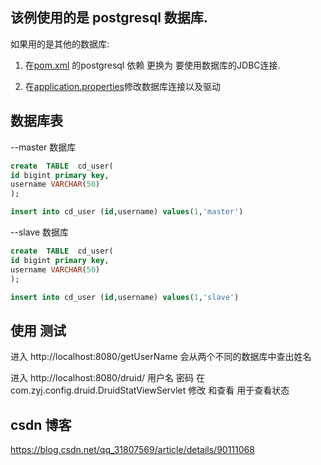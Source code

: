 
该例使用的是 postgresql 数据库.
-----

如果用的是其他的数据库:<br/>

1. 在[pom.xml](https://github.com/Zhao2018Mr/springboot_mybatis_druid/blob/master/src/main/resources/application.properties) 的postgresql 依赖 更换为 要使用数据库的JDBC连接.

2. 在[application.properties](https://github.com/Zhao2018Mr/springboot_mybatis_druid/blob/master/src/main/resources/application.properties)修改数据库连接以及驱动
	

数据库表
-----------
--master 数据库
```sql
create  TABLE  cd_user(
id bigint primary key,
username VARCHAR(50)
);

insert into cd_user (id,username) values(1,'master')
```

--slave 数据库 
```sql
create  TABLE  cd_user(
id bigint primary key,
username VARCHAR(50)
);

insert into cd_user (id,username) values(1,'slave')
```
使用 测试
---------------
进入
http://localhost:8080/getUserName 
会从两个不同的数据库中查出姓名


进入 http://localhost:8080/druid/ 
用户名 密码 在 com.zyj.config.druid.DruidStatViewServlet 修改 和查看
用于查看状态 

csdn 博客
---------------
https://blog.csdn.net/qq_31807569/article/details/90111068

